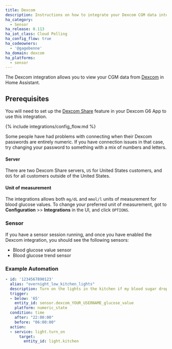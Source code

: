 ```yaml
---
title: Dexcom
description: Instructions on how to integrate your Dexcom CGM data into Home Assistant.
ha_category:
  - Sensor
ha_release: 0.113
ha_iot_class: Cloud Polling
ha_config_flow: true
ha_codeowners:
  - '@gagebenne'
ha_domain: dexcom
ha_platforms:
  - sensor
---
```


The Dexcom integration allows you to view your CGM data from [Dexcom](https://www.dexcom.com/) in Home Assistant.

## Prerequisites

You will need to set up the [Dexcom Share](https://provider.dexcom.com/education-research/cgm-education-use/videos/setting-dexcom-share-and-follow) feature in your Dexcom G6 App to use this integration.

{% include integrations/config_flow.md %}

<div class='note warning'>
Some people have had problems with connecting when their Dexcom passwords are entirely numeric. If you have connection issues in that case, try changing your password to something with a mix of numbers and letters.
</div>

#### Server

There are two Dexcom Share servers, `US` for United States customers, and `OUS` for all customers outside of the United States.

#### Unit of measurement

The integrations allows both `mg/dL` and `mmol/l` units of measurement for blood glucose values. To change your preferred unit of measurement, got to **Configuration** >> **Integrations** in the UI, and click `OPTIONS`.

### Sensor

If you have a sensor session running, and once you have enabled the Dexcom integration, you should see the following sensors:

- Blood glucose value sensor
- Blood glucose trend sensor

### Example Automation

```yaml
- id: '1234567890123'
  alias: "overnight_low_kitchen_lights"
  description: Turn on the lights in the kitchen if my blood sugar drops low overnight
  trigger:
  - below: '65'
    entity_id: sensor.dexcom_YOUR_USERNAME_glucose_value
    platform: numeric_state
  condition: time
    after: "22:00:00"
    before: "06:00:00"
  action:
  - service: light.turn_on
      target:
        entity_id: light.kitchen
```
